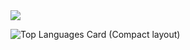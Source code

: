 <a href="https://zenn.dev/shota1995m" target="_blank">
<img src="https://github-readme-blog-score.vercel.app/api/get_zenn_score?zennId=shota1995m&v=4" />
</a>

![Top Languages Card (Compact layout)](https://github-readme-stats.vercel.app/api/top-langs/?username=shota1995m&layout=compact&v=1)
